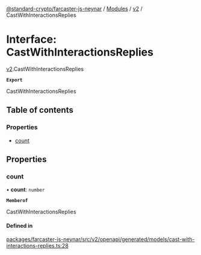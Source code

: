 [@standard-crypto/farcaster-js-neynar](../README.md) / [Modules](../modules.md) / [v2](../modules/v2.md) / CastWithInteractionsReplies

# Interface: CastWithInteractionsReplies

[v2](../modules/v2.md).CastWithInteractionsReplies

**`Export`**

CastWithInteractionsReplies

## Table of contents

### Properties

- [count](v2.CastWithInteractionsReplies.md#count)

## Properties

### count

• **count**: `number`

**`Memberof`**

CastWithInteractionsReplies

#### Defined in

[packages/farcaster-js-neynar/src/v2/openapi/generated/models/cast-with-interactions-replies.ts:28](https://github.com/standard-crypto/farcaster-js/blob/main/packages/farcaster-js-neynar/src/v2/openapi/generated/models/cast-with-interactions-replies.ts#L28)
